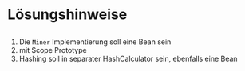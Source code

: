 # Lösungshinweise 

## 

1. Die `Miner` Implementierung soll eine Bean sein
2. mit Scope Prototype
3. Hashing soll in separater HashCalculator sein, ebenfalls eine Bean